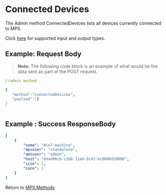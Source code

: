 # Connected Devices

The Admin method ConnectedDevices lists all devices currently connected to MPS.

Click [here](types.md) for supported input and output types.

## Example: Request Body

>**Note:** The following code block is an example of what would be the data sent as part of the POST request. 

``` yaml
//admin method

{  
   "method":"ConnectedDevices",
   "payload":{}
}
	
```
## Example : Success ResponseBody

``` yaml
[
    {
        "name": "Win7-machine",
        "mpsuser": "standalone",
        "amtuser": "admin",
        "host": "8dad96cb-c3db-11e6-9c43-bc0000d20000",
        "icon": 1,
        "conn": 1
    }
]
```

Return to [MPS Methods](../indexMPS.md)